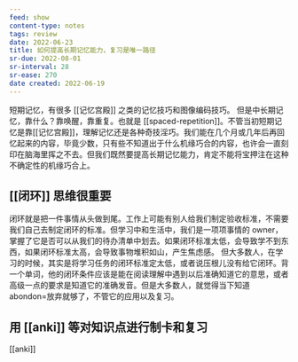 ```yaml
---
feed: show
content-type: notes
tags: review
date: 2022-06-23
title: 如何提高长期记忆能力，复习是唯一路径
sr-due: 2022-08-01
sr-interval: 28
sr-ease: 270
date created: 2022-06-19
---
```

短期记忆，有很多 [[记忆宫殿]] 之类的记忆技巧和图像编码技巧。
但是中长期记忆，靠什么？靠唤醒，靠重复。也就是 [[spaced-repetition]]。不管当初短期记忆是靠[[记忆宫殿]]，理解记忆还是各种奇技淫巧。我们能在几个月或几年后再回忆起来的内容，毕竟少数，只有些不知道出于什么机缘巧合的内容，也许会一直刻印在脑海里挥之不去。但我们既然要提高长期记忆能力，肯定不能将宝押注在这种不确定性的机缘巧合上。

## [[闭环]] 思维很重要

闭环就是把一件事情从头做到尾。工作上可能有别人给我们制定验收标准，不需要我们自己去制定闭环的标准。但学习中和生活中，我们是一项项事情的 owner，掌握了它是否可以从我们的待办清单中划去。如果闭环标准太低，会导致学不到东西，如果闭环标准太高，会导致事物堆积如山，产生焦虑感。
但大多数人，在学习的时候，其实是将学习任务的闭环标准定太低，或者说压根儿没有给它闭环。背一个单词，他的闭环条件应该是能在阅读理解中遇到以后准确知道它的意思，或者高级一点的要求是知道它的准确发音。但是大多数人，就觉得当下知道 abondon=放弃就够了，不管它的应用以及复习。

## 用 [[anki]] 等对知识点进行制卡和复习

[[anki]]
